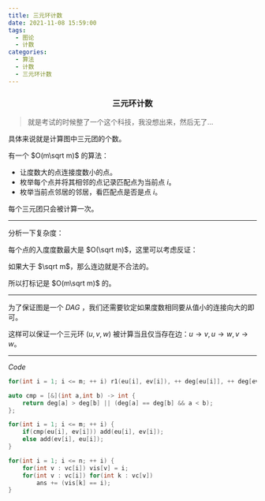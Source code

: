 ```yaml
---
title: 三元环计数
date: 2021-11-08 15:59:00
tags: 
  - 图论
  - 计数
categories:
  - 算法
  - 计数
  - 三元环计数  
---
```


<h3><center>三元环计数</center></h3>

> 就是考试的时候整了一个这个科技，我没想出来，然后无了...

具体来说就是计算图中三元团的个数。

有一个 $O(m\sqrt m)$ 的算法：

- 让度数大的点连接度数小的点。
- 枚举每个点并将其相邻的点记录匹配点为当前点 $i$。
- 枚举当前点邻居的邻居，看匹配点是否是点 $i$。

每个三元团只会被计算一次。

----

分析一下复杂度：

每个点的入度度数最大是 $O(\sqrt m)$，这里可以考虑反证：

如果大于 $\sqrt m$，那么连边就是不合法的。

所以打标记是 $O(m\sqrt m)$ 的。

---

为了保证图是一个 $DAG$ ，我们还需要钦定如果度数相同要从值小的连接向大的即可。

这样可以保证一个三元环 $(u, v, w)$ 被计算当且仅当存在边：$u \to v, u \to w, v \to w$。

---

$Code$

```cpp
for(int i = 1; i <= m; ++ i) r1(eu[i], ev[i]), ++ deg[eu[i]], ++ deg[ev[i]];

auto cmp = [&](int a,int b) -> int {
	return deg[a] > deg[b] || (deg[a] == deg[b] && a < b);
};

for(int i = 1; i <= m; ++ i) {
    if(cmp(eu[i], ev[i])) add(eu[i], ev[i]);
    else add(ev[i], eu[i]);
}

for(int i = 1; i <= n; ++ i) {
    for(int v : vc[i]) vis[v] = i;
    for(int v : vc[i]) for(int k : vc[v]) 
        ans += (vis[k] == i);
}
```




